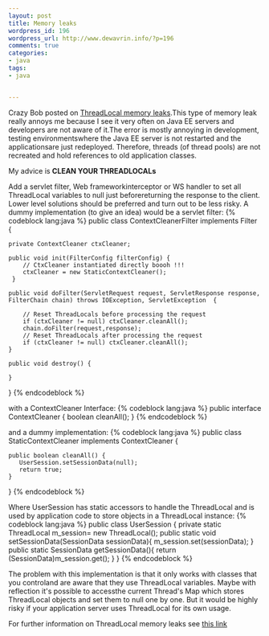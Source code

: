```yaml
--- 
layout: post
title: Memory leaks
wordpress_id: 196
wordpress_url: http://www.dewavrin.info/?p=196
comments: true
categories: 
- java
tags:
- java


---
```

 Crazy Bob posted on [ThreadLocal memory leaks](http://crazybob.org/2006/02/threadlocal-memory-leak.html).This type of memory leak really annoys me because I see it very often on Java EE servers and developers are not aware of it.The error is mostly annoying in development, testing environmentswhere the Java EE server is not restarted and the applicationsare just redeployed. Therefore, threads (of thread pools) are not recreated and hold references to old application classes.

My advice is **CLEAN YOUR THREADLOCALs**

Add a servlet filter, Web frameworkinterceptor or WS handler to set all ThreadLocal variables to null just beforereturning the response to the client. Lower level solutions should be preferred and turn out to be less risky. A dummy implementation (to give an idea) would be a servlet filter:
{% codeblock lang:java %}
public class ContextCleanerFilter implements Filter {
 
	private ContextCleaner ctxCleaner;
 
	public void init(FilterConfig filterConfig) {
	    // CtxCleaner instantiated directly boooh !!!
		ctxCleaner = new StaticContextCleaner();
	 }
 
	public void doFilter(ServletRequest request, ServletResponse response, FilterChain chain) throws IOException, ServletException  {
 
	    // Reset ThreadLocals before processing the request
		if (ctxCleaner != null) ctxCleaner.cleanAll();
		chain.doFilter(request,response);
		// Reset ThreadLocals after processing the request
		if (ctxCleaner != null) ctxCleaner.cleanAll();
	}
 
	public void destroy() {
 
	}
 
}
{% endcodeblock %}

with a ContextCleaner Interface:
{% codeblock lang:java %}
public interface ContextCleaner {
   boolean cleanAll();
}
{% endcodeblock %}

and a dummy implementation:
{% codeblock lang:java %}
public class StaticContextCleaner implements ContextCleaner {
 
	public boolean cleanAll() {
	   UserSession.setSessionData(null);
	   return true;
	}
 
}
{% endcodeblock %}

Where UserSession has static accessors to handle the ThreadLocal and is used by application code to store objects in a ThreadLocal instance:
{% codeblock lang:java %}
public class UserSession {
	private static ThreadLocal m_session= new ThreadLocal();
	public static void setSessionData(SessionData sessionData){
		m_session.set(sessionData);
	}
	public static SessionData getSessionData(){
		return (SessionData)m_session.get();
	}
}
{% endcodeblock %}

The problem with this implementation is that it only works with classes that you controland are aware that they use ThreadLocal variables. Maybe with reflection it's possible to accessthe current Thread's Map which stores ThreadLocal objects and set them to null one by one. But it would be highly risky if your application server uses ThreadLocal for its own usage.

For further information on ThreadLocal memory leaks see [this link](http://blog.arendsen.net/?p=18)
